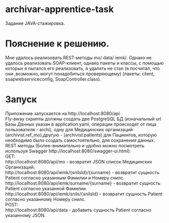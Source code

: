 # archivar-apprentice-task
Задание JAVA-стажировка.
# Пояснение к решению.
Мне удалось реализовать REST-методы mo/ data/ iemk/. Однако не удалось реализовать SOAP-клиент, однако пакеты и классы,
с помощью которых я пытался его реализовать, я удалять не стал (я посчитал, что они ,возможно, могут понадобиться проверяющему)
(пакеты: client, soapwebserviceconfig, SoapController.class).
# Запуск
Приложение запускается на http://localhost:8080/api \
Fly-away скрипты должны создать две PostgreSQL БД (изначальный url Базы Данных указан в application.yaml, операции происходят от лица пользователя - archi), одну для Медицинских организаций (archivist.ref_mo),другую - (archivist.patients) для Пациентов, которую необходимо было создать самостоятельно, для сохранения данных. \
REST методы (Более-внимательно и удобно можно посмотреть используя Swagger http://localhost:8080/swagger-ui.html): \
GET:\
http://localhost:8080/api/mo - возвратит JSON список Медицинских Организаций. \
http://localhost:8080/api/iemk/{snilsId}/{surname} - возвратит сущность Patient согласно указанным Фамилии и Номеру снилс. \
http://localhost:8080/api/iemk/surname/{surname} - возвратит сущность Patient согласно указанной Фамилии. \
http://localhost:8080/api/iemk/snils/{snilsId} - возвратит сущность Patient согласно указанному Номеру снилс. \
POST: \
http://localhost:8080/api/data - добавить сущность Patient согласно указанному JSON.
